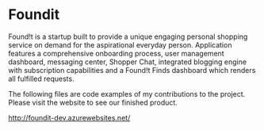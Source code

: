 # Foundit


Found!t is a startup built to provide a unique engaging personal shopping service on demand for the aspirational everyday person. Application features a comprehensive onboarding process, user management dashboard, messaging center, Shopper Chat, integrated blogging engine with subscription capabilities and a Found!t Finds dashboard which renders all fulfilled requests.

The following files are code examples of my contributions to the project. Please visit the website to see our finished product. 

http://foundit-dev.azurewebsites.net/
